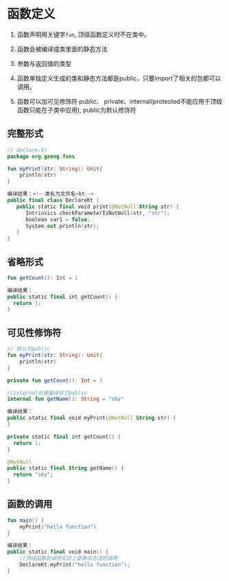 # 函数定义

1. 函数声明用关键字`fun`, 顶级函数定义时不在类中。

2. 函数会被编译成类里面的静态方法
3. 参数与返回值的类型
4. 函数单独定义生成的类和静态方法都是public，只要import了相关的包都可以调用。
5. 函数可以加可见修饰符 public、 private、internal(protected不能应用于顶级函数只能在子类中应用), public为默认修饰符

## 完整形式

```kotlin
// declare.kt
package org.gzeng.funs

fun myPrint(str: String): Unit{
    println(str)
}

编译结果：<!--类名为文件名+kt-->
public final class DeclareKt {
   public static final void print(@NotNull String str) {
      Intrinsics.checkParameterIsNotNull(str, "str");
      boolean var1 = false;
      System.out.println(str);
   }
}
```

## 省略形式

```kotlin
fun getCount(): Int = 1

编译结果：
public static final int getCount() {
  return 1;
}
```

## 可见性修饰符

``` kotlin
// 默认为public
fun myPrint(str: String): Unit{
    println(str)
}

private fun getCount(): Int = 1

//internal也被编译成了public
internal fun getName(): String = "sky"

编译结果：
public static final void myPrint(@NotNull String str) {
}

private static final int getCount() {
  return 1;
}

@NotNull
public static final String getName() {
  return "sky";
}


```

## 函数的调用

``` kotlin
fun main() {
    myPrint("hello function")
}

编译结果：
public static final void main() {
	//顶级函数的调用实际上是静态方法的调用
	DeclareKt.myPrint("hello function");
}
```

